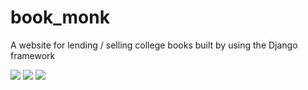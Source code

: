 # book_monk
A website for lending / selling college books built by using the Django framework

<img src="https://user-images.githubusercontent.com/30518564/77181174-f3035a80-6af0-11ea-8e0e-00986c1401a4.png">
<img src="https://user-images.githubusercontent.com/30518564/77181179-f4cd1e00-6af0-11ea-9c09-2603abfb9efb.png">
<img src="https://user-images.githubusercontent.com/30518564/77181180-f565b480-6af0-11ea-801e-23e55d58de54.png">

